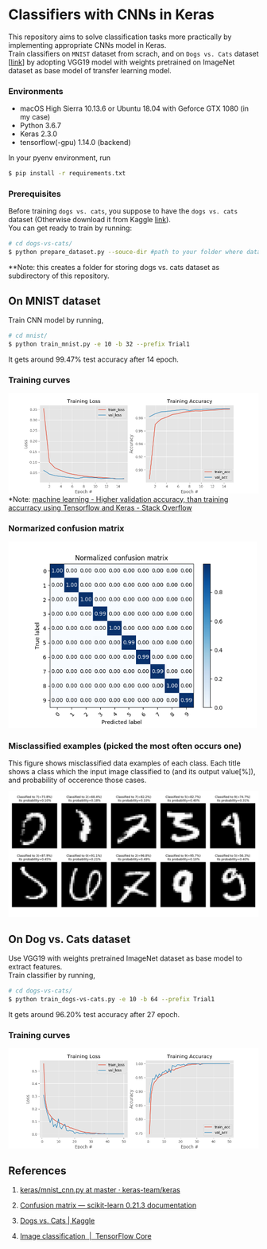 # Classifiers with CNNs in Keras

This repository aims to solve classification tasks more practically by implementing appropriate CNNs model in Keras.  
Train classifiers on `MNIST` dataset from scrach, and on `Dogs vs. Cats` dataset [[link](https://www.kaggle.com/c/dogs-vs-cats/data)] by adopting VGG19 model with weights pretrained on ImageNet dataset as base model of transfer learning model.  
### Environments
- macOS High Sierra 10.13.6 or Ubuntu 18.04 with Geforce GTX 1080 (in my case)
- Python 3.6.7
- Keras 2.3.0
- tensorflow(-gpu) 1.14.0 (backend)

In your pyenv environment, run 
```bash
$ pip install -r requirements.txt
```

### Prerequisites
Before training `dogs vs. cats`, you suppose to have the `dogs vs. cats` dataset (Otherwise download it from Kaggle [link](https://www.kaggle.com/c/dogs-vs-cats/data)).  
You can get ready to train by running:
```bash
# cd dogs-vs-cats/
$ python prepare_dataset.py --souce-dir #path to your folder where dataset exists.
```
**Note: this creates a folder for storing dogs vs. cats dataset as subdirectory of this repository.

## On MNIST dataset
Train CNN model by running,
```bash
# cd mnist/
$ python train_mnist.py -e 10 -b 32 --prefix Trial1
```
It gets around 99.47% test accuracy after 14 epoch.

### Training curves
![training curves](mnist/results/trial5_training_curves.png)
*Note: [machine learning - Higher validation accuracy, than training accurracy using Tensorflow and Keras - Stack Overflow](https://stackoverflow.com/questions/43979449/higher-validation-accuracy-than-training-accurracy-using-tensorflow-and-keras)

### Normarized confusion matrix 
<img src="mnist/results/trial5_confusion_matrix.png" width="500px">

### Misclassified examples (picked the most often occurs one)
This figure shows misclassified data examples of each class. Each title shows a class which the input image classified to (and its output value[%]), and probability of occerence those cases.

<img src="mnist/results/trial5_misclassification.png" width="700px">


## On Dog vs. Cats dataset
Use VGG19 with weights pretrained ImageNet dataset as base model to extract features.  
Train classifier by running,
```bash
# cd dogs-vs-cats/
$ python train_dogs-vs-cats.py -e 10 -b 64 --prefix Trial1
```

It gets around 96.20% test accuracy after 27 epoch.

### Training curves
![training curves](dogs-vs-cats/results/trial2_training_curves.png)


## References
1. [keras/mnist_cnn.py at master · keras-team/keras](https://github.com/keras-team/keras/blob/master/examples/mnist_cnn.py)

1. [Confusion matrix — scikit-learn 0.21.3 documentation](https://scikit-learn.org/stable/auto_examples/model_selection/plot_confusion_matrix.html#sphx-glr-auto-examples-model-selection-plot-confusion-matrix-py)

1. [Dogs vs. Cats | Kaggle](https://www.kaggle.com/c/dogs-vs-cats/)

1. [Image classification  |  TensorFlow Core](https://www.tensorflow.org/tutorials/images/classification)
